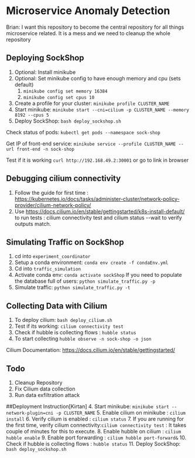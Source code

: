 # Microservice Anomaly Detection
Brian: I want this repository to become the central repository for all things microservice related.
It is a mess and we need to cleanup the whole repository

## Deploying SockShop
1. Optional: Install minikube
2. Optional: Set minikube config to have enough memory and cpu (sets default)
   1. `minikube config set memory 16384`
   2. `minikube config set cpus 10`
3. Create a profile for your cluster: `minikube profile CLUSTER_NAME`
4. Start minikube: `minikube start --cni=cilium -p CLUSTER_NAME --memory 8192 --cpus 5`
5. Deploy SockShop: `bash deploy_sockshop.sh`

Check status of pods: `kubectl get pods --namespace sock-shop`

Get IP of front-end service: `minikube service --profile CLUSTER_NAME --url front-end -n sock-shop` 

Test if it is working `curl http://192.168.49.2:30001` or go to link in browser

## Debugging cilium connectivity 
1. Follow the guide for first time : https://kubernetes.io/docs/tasks/administer-cluster/network-policy-provider/cilium-network-policy/
2. Use https://docs.cilium.io/en/stable/gettingstarted/k8s-install-default/ to run tests : cilium connectivity test and cilium status --wait to verify outputs match.

## Simulating Traffic on SockShop
1. cd into `experiment_coordinator`
2. Setup a conda environment: `conda env create -f condaEnv.yml`
3. Cd into `traffic_simulation`
4. Activate conda env: `conda activate sockShop`
If you need to populate the database full of users: `python simulate_traffic.py -p`
4. Simulate traffic: `python simulate_traffic.py -t`

## Collecting Data with Cilium
1. To deploy cilium: `bash deploy_cilium.sh`
2. Test if its working: `cilium connectivity test`
3. Check if hubble is collecting flows : `hubble status`
4. To start collecting `hubble observe -n sock-shop -o json`

Cilium Documentation: https://docs.cilium.io/en/stable/gettingstarted/

## Todo
1. Cleanup Repository
2. Fix Cilium data collection
3. Run data exfiltration attack

##Deployment Instruction[Kirtan]
4. Start minikube: `minikube start --network-plugin=cni -p CLUSTER_NAME`
5. Enable cilium on minikube : `cilium install`
6. Verify cilium is enabled : `cilium status`
7. If you are running for the first time, verify cilium connectivity:`cilium connectivity test` : It takes couple of minutes for this to execute.
8. Enable hubble on cilium : `cilium hubble enable`
9. Enable port forwarding : `cilium hubble port-forward&`
10. Check if hubble is collecting flows : `hubble status`
11. Deploy SockShop: `bash deploy_sockshop.sh`
